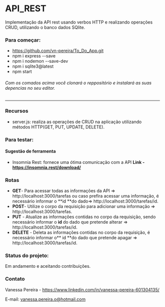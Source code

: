 # API_REST
Implementação da API rest usando verbos HTTP e realizando operações CRUD, utilizando o banco dados SQlite.

### Para começar:
- https://github.com/vn-pereira/To_Do_App.git
- npm i express --save
- npm i nodemon --save-dev
- npm i sqlite3@latest
- npm start

###### Com os comados acima você clonará o reppositório e instalará as suas depencias no seu editor.
------------

### Recursos
- server.js: realiza as operações de CRUD na aplicação utilizando métodos HTTP(GET, PUT, UPDATE, DELETE).

### Para testar:
####  Sugestão de ferramenta
- Insomnia Rest: fornece uma ótima comunicação com a API
**Link - https://insomnia.rest/download/**

### Rotas
- **GET**- Para acessar todas as informações da API => http://localhost:3000/tarefas ou caso prefira acessar uma informação, é necessário informar o **id **do dado=> http://localhost:3000/tarefas/id.
- **POST**- Utilize o corpo da requisição para adicionar uma informação => http://localhost:3000/tarefas.
- **PUT** - Atualize as informações contidas no corpo da requisição, sendo necessário informar o **id** do dado que pretende alterar =>  http://localhost:3000/tarefas/id.
- **DELETE** - Deleta as informações contidas no corpo da requisição, é necessário informar o** id **do dado que pretende apagar =>  http://localhost:3000/tarefas/id.

### Status do projeto:
Em andamento e aceitando contribuições.

### Contato
Vanessa Pereira - https://www.linkedin.com/in/vanessa-pereira-601304135/

E-mail: vanessa.pereira.o@hotmail.com